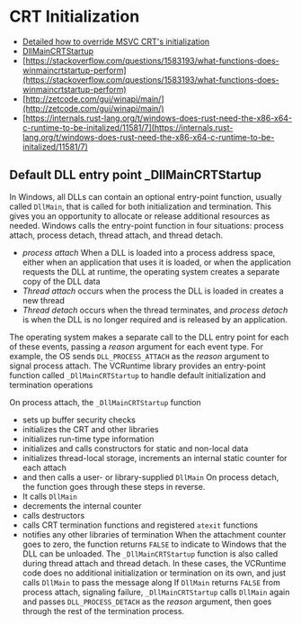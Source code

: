 # CRT Initialization

* [Detailed how to override MSVC CRT's initialization](https://gist.github.com/vaualbus/622099d88334fbba1d4ae703642c2956)
* [DllMainCRTStartup](https://docs.microsoft.com/en-us/cpp/build/run-time-library-behavior?view=vs-2019)
* [https://stackoverflow.com/questions/1583193/what-functions-does-winmaincrtstartup-perform](https://stackoverflow.com/questions/1583193/what-functions-does-winmaincrtstartup-perform)
* [http://zetcode.com/gui/winapi/main/](http://zetcode.com/gui/winapi/main/)
* [https://internals.rust-lang.org/t/windows-does-rust-need-the-x86-x64-c-runtime-to-be-initalized/11581/7](https://internals.rust-lang.org/t/windows-does-rust-need-the-x86-x64-c-runtime-to-be-initalized/11581/7)

## Default DLL entry point \_DllMainCRTStartup

In Windows, all DLLs can contain an optional entry-point function, usually called `DllMain`, that is called for both initialization and termination. This gives you an opportunity to allocate or release additional resources as needed.
Windows calls the entry-point function in four situations: process attach, process detach, thread attach, and thread detach. 

* *process attach* When a DLL is loaded into a process address space, either when an application that uses it is loaded, or when the application requests the DLL at runtime, the operating system creates a separate copy of the DLL data
* *Thread attach* occurs when the process the DLL is loaded in creates a new thread
* *Thread detach* occurs when the thread terminates, and *process detach* is when the DLL is no longer required and is released by an application. 

The operating system makes a separate call to the DLL entry point for each of these events, passing a *reason* argument for each event type. For example, the OS sends `DLL_PROCESS_ATTACH` as the *reason* argument to signal process attach.
The VCRuntime library provides an entry-point function called `_DllMainCRTStartup` to handle default initialization and termination operations

On process attach, the `_DllMainCRTStartup` function 

* sets up buffer security checks
* initializes the CRT and other libraries
* initializes run-time type information
* initializes and calls constructors for static and non-local data
* initializes thread-local storage, increments an internal static counter for each attach
* and then calls a user- or library-supplied `DllMain` 
  On process detach, the function goes through these steps in reverse. 
* It calls `DllMain`
* decrements the internal counter
* calls destructors
* calls CRT termination functions and registered `atexit` functions
* notifies any other libraries of termination
  When the attachment counter goes to zero, the function returns `FALSE` to indicate to Windows that the DLL can be unloaded. 
  The `_DllMainCRTStartup` function is also called during thread attach and thread detach. In these cases, the VCRuntime code does no additional initialization or termination on its own, and just calls `DllMain` to pass the message along
  If `DllMain` returns `FALSE` from process attach, signaling failure, `_DllMainCRTStartup` calls `DllMain` again and passes `DLL_PROCESS_DETACH` as the *reason* argument, then goes through the rest of the termination process.
